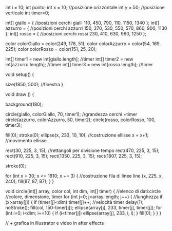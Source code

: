 int i = 10;
int punto; 
int x = 10; //posizione orizzontale 
int y = 50; //posizione verticale
int timer=0;

int[] giallo = { //posizioni cerchi gialli 
  110, 450, 790, 110, 1150, 1340
};
int[] azzurro = { //posizioni cerchi azzurri
  150, 370, 530, 550, 570, 860, 900, 1130
};
int[] rosso = { //posizioni cerchi rossi 
  230, 410, 630, 960, 1250
};

color colorGiallo = color(249, 178, 51);
color colorAzzurro = color(54, 169, 225);
color colorRosso = color(151, 25, 20);

int[] timer1 = new int[giallo.length]; //timer 
int[] timer2 = new int[azzurro.length]; //timer 
int[] timer3 = new int[rosso.length]; //timer 

void setup() {

  size(1850, 500); //finestra
}

void draw () {

  background(180);

  circle(giallo, colorGiallo, 70, timer1); //grandezza cerchi +timer
  circle(azzurro, colorAzzurro, 50, timer2);
  circle(rosso, colorRosso, 100, timer3);


  fill(0);
  stroke(0);
  ellipse(x, 233, 10, 10); //costruzione ellisse 
  x = x+1; //movimento ellisse 

  rect(30, 225, 3, 15); //rettangoli per divisione tempo 
  rect(470, 225, 3, 15); 
  rect(910, 225, 3, 15);
  rect(1350, 225, 3, 15);
  rect(1807, 225, 3, 15);

  stroke(0);

  for (int x = 30; x <= 1810; x += 3) { //costruzione fila di linee
    line (x, 225, x, 240);
    fill(87, 87, 87);
  }
}   


void circle(int[] array, color col, int dim, int[] timer) { //elenco di dati:circle
  //colore, dimensione, timer
  for (int j=0; j<array.length; j++) { //lunghezza
    if (x>array[j]) {
      if (timer[j]<dim)
        timer[j]++; //velocità timer 
      delay(1);
      noStroke(); 
      fill(col, 150-timer[j]);
      ellipse(array[j], 233, timer[j], timer[j]);
      for (int i=0; i<dim; i+=10) {
        if (i<timer[j])
          ellipse(array[j], 233, i, i);
      }
      fill(0);
    }
  }
} 

// + grafica in illustrator e video in after effects 

